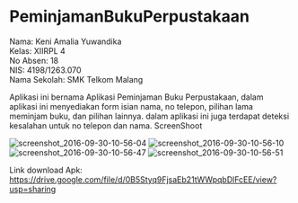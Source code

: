 # PeminjamanBukuPerpustakaan

Nama: Keni Amalia Yuwandika                                                                         
Kelas: XIIRPL 4                                                                                                    
No Absen: 18                                                                                                              
NIS: 4198/1263.070                                                                                                  
Nama Sekolah: SMK Telkom Malang

Aplikasi ini bernama Aplikasi Peminjaman Buku Perpustakaan, dalam aplikasi ini menyediakan form isian nama, no telepon, pilihan lama meminjam buku, dan pilihan lainnya. dalam aplikasi ini juga terdapat deteksi kesalahan untuk no telepon dan nama.
ScreenShoot

![screenshot_2016-09-30-10-56-04](https://cloud.githubusercontent.com/assets/15699467/18980709/2eca286e-8701-11e6-9d00-042397d5ec22.png)
![screenshot_2016-09-30-10-56-10](https://cloud.githubusercontent.com/assets/15699467/18980710/2ecb9c12-8701-11e6-9d86-eecaebaf8ed9.png)
![screenshot_2016-09-30-10-56-47](https://cloud.githubusercontent.com/assets/15699467/18980712/2ecf375a-8701-11e6-89c2-56b2e6bf7dfb.png)
![screenshot_2016-09-30-10-56-51](https://cloud.githubusercontent.com/assets/15699467/18980711/2ecd53c2-8701-11e6-95a4-c88e27d70ec2.png)

Link download Apk:
https://drive.google.com/file/d/0B5Styq9FjsaEb21tWWpqbDlFcEE/view?usp=sharing
